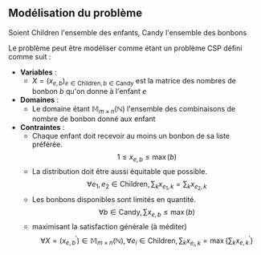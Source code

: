 
## Modélisation du problème

Soient $\text{Children}$ l'ensemble des enfants, $\text{Candy}$ l'ensemble des bonbons

Le problème peut être modéliser comme étant un problème CSP défini comme suit :
- **Variables** :
	- $X = (x_{e, b})_{e \in \text{Children}, b \in \text{Candy}}$ est la matrice des nombres de bonbon $b$ qu'on donne à l'enfant $e$
- **Domaines** :
	- Le domaine étant $\mathbb{M}_{m \times n}(\mathbb{N})$ l'ensemble des combinaisons de nombre de bonbon donné aux enfant
- **Contraintes** :
	- Chaque enfant doit recevoir au moins un bonbon de sa liste préférée. $$ 1 \le x_{e,b} \le \max(b)$$
	-  La distribution doit être aussi équitable que possible. $$\forall e_1, e_2 \in \text{Children},  \sum_{k} {x_{e_1, k}} = \sum_{k} {x_{e_2, k}}$$
	- Les bonbons disponibles sont limités en quantité.
	$$\forall b \in \text{Candy}, \sum_{} {x_{e, b}} \le \max(b)$$
	- maximisant la satisfaction générale (à méditer)
		$$\forall X = (x^{'}_{e,b}) \in \mathbb{M}_{m \times n}(\mathbb{N}), \forall e_i \in \text{Children},  \sum_{k} {x_{e_i, k}} = \max\{ \sum_{k} {x^{'}_{e, k}} \}$$